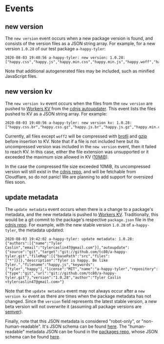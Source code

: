 # Events

## new version

The `new version` event occurs when a new package version is found, and consists of the version files as a JSON string array. For example, for a new version `1.0.28` of our test package `a-happy-tyler`:

```
2020-08-03 19:40:56 a-happy-tyler: new version: 1.0.28: ["happy.css","happy.js","happy.min.css","happy.min.js","happy.woff","happy.woff2","kristina.js","kristina.min.js","package.json","smile.jpg"]
```

Note that additional autogenerated files may be included, such as minified JavaScript files.

## new version kv

The `new version kv` event occurs when the files from the `new version` are pushed to [Workers KV](https://developers.cloudflare.com/workers/reference/storage) from the [cdnjs autoupdater](https://github.com/cdnjs/tools/tree/master/cmd/autoupdate). This event lists the files pushed to KV as a JSON string array. For example:

```
2020-08-03 19:40:56 a-happy-tyler: new version kv: 1.0.28: ["happy.css.br","happy.css.gz","happy.js.br","happy.js.gz","happy.min.css.br","happy.min.css.gz","happy.min.js.br","happy.min.js.gz","happy.woff.br","happy.woff.gz","happy.woff2","kristina.js.br","kristina.js.gz","kristina.min.js.br","kristina.min.js.gz","package.json.br","package.json.gz","smile.jpg.br","smile.jpg.gz"]
```

Currently, all files except `woff2` will be compressed with [brotli](https://github.com/google/brotli) and [gzip](https://www.gzip.org/) before insertion to KV. Note that if a file is not included here but its uncompressed version was included in the `new version` event, then it failed to reach KV. In this case, either the file extension was unsupported or it exceeded the maximum size allowed in KV ([10MiB](https://developers.cloudflare.com/workers/about/limits#kv)).

In the case the compressed file size exceeded 10MiB, its uncompressed version will still exist in the [cdnjs repo](https://github.com/cdnjs/cdnjs), and will be fetchable from Cloudflare, so do not panic! We are planning to add support for oversized files soon.

## update metadata

The `update metadata` event occurs when there is a change to a package's metadata, and the new metadata is pushed to [Workers KV](https://developers.cloudflare.com/workers/reference/storage). Traditionally, this would be a git commit to the package's respective `package.json` file in the [cdnjs repo](https://github.com/cdnjs/cdnjs). For example, with the new stable version `1.0.28` of `a-happy-tyler`, the metadata updated:

```
2020-08-03 19:42:02 a-happy-tyler: update metadata: 1.0.28: {"authors":[{"name":"Tyler Caslin","email":"tylercaslin47@gmail.com"}],"autoupdate":{"source":"git","target":"git://github.com/tc80/a-happy-tyler.git","fileMap":[{"basePath":"src","files":["*"]}]},"description":"Tyler is happy. Be like Tyler.","filename":"happy.js","keywords":["tyler","happy"],"license":"MIT","name":"a-happy-tyler","repository":{"type":"git","url":"git://github.com/tc80/a-happy-tyler.git"},"version":"1.0.28","author":"Tyler Caslin <tylercaslin47@gmail.com>"}
```

Note that the `update metadata` event may not always occur after a `new version kv` event as there are times when the package metadata has not changed. Since the `version` field represents the latest stable version, a new beta version will not overwrite it (assuming all package versions are [semver](https://semver.org/)).

Finally, note that this JSON metadata is considered "robot-only", or "non-human-readable". It's JSON schema can be found [here](https://github.com/cdnjs/tools/blob/master/schema_non_human.json). The "human-readable" metadata JSON can be found in the [packages repo](https://github.com/cdnjs/packages), whose JSON schema can be found [here](https://github.com/cdnjs/tools/blob/master/schema_human.json).
